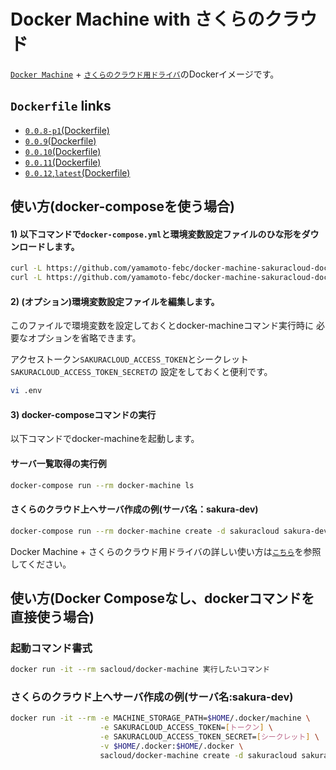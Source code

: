 
# Docker Machine with さくらのクラウド

[`Docker Machine`](https://github.com/docker/machine) + [`さくらのクラウド用ドライバ`](https://github.com/yamamoto-febc/docker-machine-sakuracloud)のDockerイメージです。


## `Dockerfile` links

- [`0.0.8-p1`(Dockerfile)](https://github.com/yamamoto-febc/docker-machine-sakuracloud-docker/tree/master/0.0.8-p1/)
- [`0.0.9`(Dockerfile)](https://github.com/yamamoto-febc/docker-machine-sakuracloud-docker/tree/master/0.0.9/)
- [`0.0.10`(Dockerfile)](https://github.com/yamamoto-febc/docker-machine-sakuracloud-docker/tree/master/0.0.10/)
- [`0.0.11`(Dockerfile)](https://github.com/yamamoto-febc/docker-machine-sakuracloud-docker/tree/master/0.0.11/)
- [`0.0.12`,`latest`(Dockerfile)](https://github.com/yamamoto-febc/docker-machine-sakuracloud-docker/tree/master/0.0.12/)


## 使い方(docker-composeを使う場合)

#### 1) 以下コマンドで`docker-compose.yml`と環境変数設定ファイルのひな形をダウンロードします。

```bash
curl -L https://github.com/yamamoto-febc/docker-machine-sakuracloud-docker/raw/master/docker-compose.yml > docker-compose.yml
curl -L https://github.com/yamamoto-febc/docker-machine-sakuracloud-docker/raw/master/env-sample > .env
```

#### 2) (**オプション**)環境変数設定ファイルを編集します。

このファイルで環境変数を設定しておくとdocker-machineコマンド実行時に
必要なオプションを省略できます。

アクセストークン`SAKURACLOUD_ACCESS_TOKEN`とシークレット`SAKURACLOUD_ACCESS_TOKEN_SECRET`の
設定をしておくと便利です。

```bash
vi .env
```

#### 3) docker-composeコマンドの実行

以下コマンドでdocker-machineを起動します。

#### サーバ一覧取得の実行例
```bash
docker-compose run --rm docker-machine ls
```

#### さくらのクラウド上へサーバ作成の例(サーバ名：sakura-dev)
```bash
docker-compose run --rm docker-machine create -d sakuracloud sakura-dev
```


Docker Machine + さくらのクラウド用ドライバの詳しい使い方は[`こちら`](https://github.com/yamamoto-febc/docker-machine-sakuracloud)を参照してください。

## 使い方(Docker Composeなし、dockerコマンドを直接使う場合)


### 起動コマンド書式

```bash
docker run -it --rm sacloud/docker-machine 実行したいコマンド
```

### さくらのクラウド上へサーバ作成の例(サーバ名:sakura-dev)
```bash
docker run -it --rm -e MACHINE_STORAGE_PATH=$HOME/.docker/machine \
                    -e SAKURACLOUD_ACCESS_TOKEN=[トークン] \
                    -e SAKURACLOUD_ACCESS_TOKEN_SECRET=[シークレット] \
                    -v $HOME/.docker:$HOME/.docker \
                    sacloud/docker-machine create -d sakuracloud sakura-dev
```

